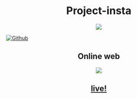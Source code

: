 <h1 align="center">Project-insta</h1>
<p align="center"><img src="https://l.top4top.io/p_1806k1fuq0.jpeg"/></p> <a href="https://github.com/IHackYours"><img title="Github" src="https://img.shields.io/badge/Github-IHACK--YOURS--GANS😳-blue?style=for-the-badge&logo=github"></a> 
<h2 align="center"><a
<h1 align="center">Online web</h1>
<p align="center"><img src="https://a.top4top.io/p_1807jt9rd0.png"/></p>
<h2 align="center"><a href="https://ihackyours.github.io/project-insta/">live!</a></h2>
